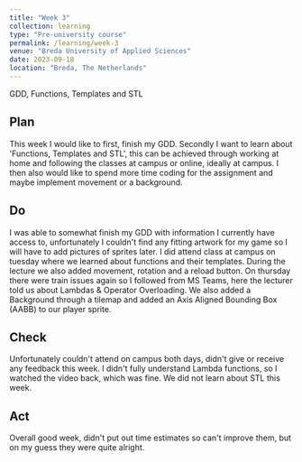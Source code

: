 ```yaml
---
title: "Week 3"
collection: learning
type: "Pre-university course"
permalink: /learning/week-3
venue: "Breda University of Applied Sciences"
date: 2023-09-18
location: "Breda, The Netherlands"
---
```


GDD, Functions, Templates and STL

## Plan

<!---
NOTE: Fill this section in at the beginning of the week!

What do you plan to do this week? What new knowledge do you want to acquire? Do you want to follow any of the learning units for the course? Do you want to work on the assignment for the course? How much time do you estimate you will spend on these tasks?
-->

This week I would like to first, finish my GDD. Secondly I want to learn about 'Functions, Templates and STL', this can be achieved through working at home and following the classes at campus or online, ideally at campus. I then also would like to spend more time coding for the assignment and maybe implement movement or a background.

## Do

<!---
NOTE: Fill this in during the week.

What were you actually able to accomplish? Was it more or less than what you planned? Was the amount of time you thought you would spend on it accurate? If not, what took longer than you thought it would?

Provide as much context as possible. Use code snippets or take screenshots of what you were able to accomplish. Please provide references to any additional sources of information that helped you.
-->

I was able to somewhat finish my GDD with information I currently have access to, unfortunately I couldn't find any fitting artwork for my game so I will have to add pictures of sprites later. I did attend class at campus on tuesday where we learned about functions and their templates. During the lecture we also added movement, rotation and a reload button. On thursday there were train issues again so I followed from MS Teams, here the lecturer told us about Lambdas & Operator Overloading. We also added a Background through a tilemap and added an Axis Aligned Bounding Box (AABB) to our player sprite.

## Check

<!--- 
Note: Fill this in at the end of the week.

What went well? What didn't go so well? What was the most important thing you learned this week?

Did you receive any feedback from the lecturer or your peers? If so, what was that feedback? Were you able to incorporate that feedback?

Did you give anyone else feedback? Who did you give feedback to? How did they respond to your feedback?

NOTE: Any source of feedback is feedback!
-->

Unfortunately couldn't attend on campus both days, didn't give or receive any feedback this week. I didn't fully understand Lambda functions, so I watched the video back, which was fine. We did not learn about STL this week.

## Act

<!---
Note: Fill this in at the end of the week.

What action points can you identify from this week? What would you like to improve? What would you like to continue to strengthen?

If your planned time estimates were not accurate, what would you do to improve them?
-->

Overall good week, didn't put out time estimates so can't improve them, but on my guess they were quite alright.